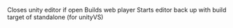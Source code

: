 Closes unity editor if open
Builds web player
Starts editor back up with build target of standalone (for unityVS)